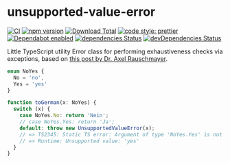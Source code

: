 # unsupported-value-error

[![CI](https://github.com/buschtoens/unsupported-value-error/workflows/CI/badge.svg)](https://github.com/buschtoens/unsupported-value-error/actions)
[![npm version](https://badge.fury.io/js/unsupported-value-error.svg)](http://badge.fury.io/js/unsupported-value-error)
[![Download Total](https://img.shields.io/npm/dt/unsupported-value-error.svg)](http://badge.fury.io/js/unsupported-value-error)
[![code style: prettier](https://img.shields.io/badge/code_style-prettier-ff69b4.svg)](https://github.com/prettier/prettier)  
[![Dependabot enabled](https://img.shields.io/badge/dependabot-enabled-blue.svg?logo=dependabot)](https://dependabot.com/)
[![dependencies Status](https://david-dm.org/buschtoens/unsupported-value-error/status.svg)](https://david-dm.org/buschtoens/unsupported-value-error)
[![devDependencies Status](https://david-dm.org/buschtoens/unsupported-value-error/dev-status.svg)](https://david-dm.org/buschtoens/unsupported-value-error?type=dev)

Little TypeScript utility Error class for performing exhaustiveness checks via
exceptions, based on [this post by Dr. Axel Rauschmayer][blog-post].

[blog-post]: https://2ality.com/2020/02/typescript-exhaustiveness-checks-via-exceptions.html

```ts
enum NoYes {
  No = 'no',
  Yes = 'yes'
}

function toGerman(x: NoYes) {
  switch (x) {
    case NoYes.No: return 'Nein';
    // case NoYes.Yes: return 'Ja';
    default: throw new UnsupportedValueError(x);
    // => TS2345: Static TS error: Argument of type 'NoYes.Yes' is not assignable to parameter of type 'never'.
    // => Runtime: Unsupported value: 'yes'
  }
}
```
